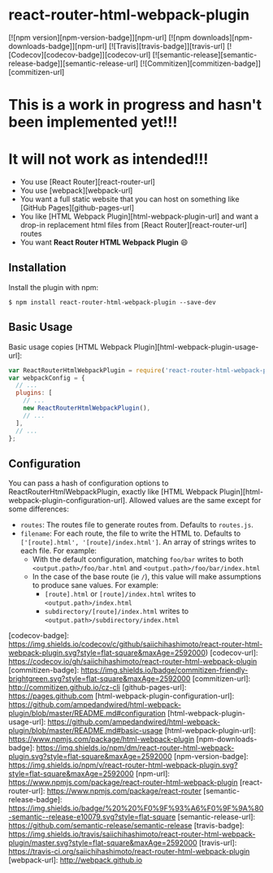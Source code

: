 # react-router-html-webpack-plugin

[![npm version][npm-version-badge]][npm-url]
[![npm downloads][npm-downloads-badge]][npm-url]
[![Travis][travis-badge]][travis-url]
[![Codecov][codecov-badge]][codecov-url]
[![semantic-release][semantic-release-badge]][semantic-release-url]
[![Commitizen][commitizen-badge]][commitizen-url]

# **This is a work in progress and hasn't been implemented yet!!!**
# **It will not work as intended!!!**

- You use [React Router][react-router-url]
- You use [webpack][webpack-url]
- You want a full static website that you can host on something like [GitHub Pages][github-pages-url]
- You like [HTML Webpack Plugin][html-webpack-plugin-url] and want a drop-in replacement html files from [React Router][react-router-url] routes
- You want **React Router HTML Webpack Plugin** :smile:

## Installation

Install the plugin with npm:
```shell
$ npm install react-router-html-webpack-plugin --save-dev
```

## Basic Usage

Basic usage copies [HTML Webpack Plugin][html-webpack-plugin-usage-url]:

```javascript
var ReactRouterHtmlWebpackPlugin = require('react-router-html-webpack-plugin');
var webpackConfig = {
  // ...
  plugins: [
    // ...
    new ReactRouterHtmlWebpackPlugin(),
    // ...
  ],
  // ...
};
```

## Configuration

You can pass a hash of configuration options to ReactRouterHtmlWebpackPlugin, exactly like [HTML Webpack Plugin][html-webpack-plugin-configuration-url]. Allowed values are the same except for some differences:

- `routes`: The routes file to generate routes from. Defaults to `routes.js`.
- `filename`: For each route, the file to write the HTML to. Defaults to `['[route].html', '[route]/index.html']`. An array of strings writes to each file. For example:
    - With the default configuration, matching `foo/bar` writes to both `<output.path>/foo/bar.html` and `<output.path>/foo/bar/index.html`
  - In the case of the base route (ie `/`), this value will make assumptions to produce sane values. For example:
    - `[route].html` or `[route]/index.html` writes to `<output.path>/index.html`
    - `subdirectory/[route]/index.html` writes to `<output.path>/subdirectory/index.html`

[codecov-badge]: https://img.shields.io/codecov/c/github/saiichihashimoto/react-router-html-webpack-plugin.svg?style=flat-square&maxAge=2592000)
[codecov-url]: https://codecov.io/gh/saiichihashimoto/react-router-html-webpack-plugin
[commitizen-badge]: https://img.shields.io/badge/commitizen-friendly-brightgreen.svg?style=flat-square&maxAge=2592000
[commitizen-url]: http://commitizen.github.io/cz-cli
[github-pages-url]: https://pages.github.com
[html-webpack-plugin-configuration-url]: https://github.com/ampedandwired/html-webpack-plugin/blob/master/README.md#configuration
[html-webpack-plugin-usage-url]: https://github.com/ampedandwired/html-webpack-plugin/blob/master/README.md#basic-usage
[html-webpack-plugin-url]: https://www.npmjs.com/package/html-webpack-plugin
[npm-downloads-badge]: https://img.shields.io/npm/dm/react-router-html-webpack-plugin.svg?style=flat-square&maxAge=2592000
[npm-version-badge]: https://img.shields.io/npm/v/react-router-html-webpack-plugin.svg?style=flat-square&maxAge=2592000
[npm-url]: https://www.npmjs.com/package/react-router-html-webpack-plugin
[react-router-url]: https://www.npmjs.com/package/react-router
[semantic-release-badge]: https://img.shields.io/badge/%20%20%F0%9F%93%A6%F0%9F%9A%80-semantic--release-e10079.svg?style=flat-square
[semantic-release-url]: https://github.com/semantic-release/semantic-release
[travis-badge]: https://img.shields.io/travis/saiichihashimoto/react-router-html-webpack-plugin/master.svg?style=flat-square&maxAge=2592000
[travis-url]: https://travis-ci.org/saiichihashimoto/react-router-html-webpack-plugin
[webpack-url]: http://webpack.github.io
